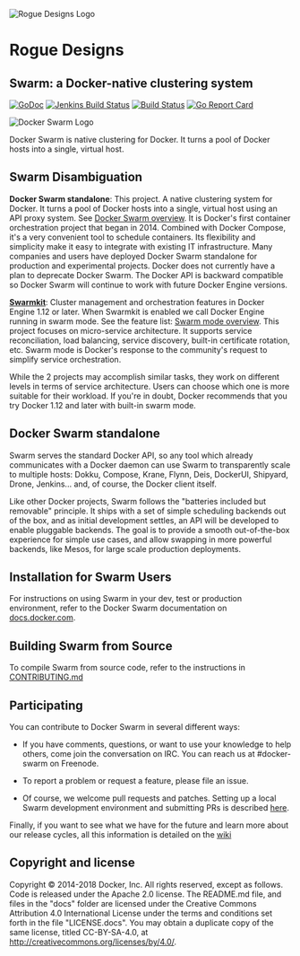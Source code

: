 ![Rogue Designs Logo](https://storage.googleapis.com/stiles-images/RogueLogo-256x158.png)

# Rogue Designs #

## Swarm: a Docker-native clustering system ##

[![GoDoc](https://godoc.org/github.com/docker/swarm?status.png)](https://godoc.org/github.com/docker/swarm)
[![Jenkins Build Status](https://jenkins.dockerproject.org/view/Swarm/job/Swarm%20Master/badge/icon)](https://jenkins.dockerproject.org/view/Swarm/job/Swarm%20Master/)
[![Build Status](https://travis-ci.org/docker/swarm.svg?branch=master)](https://travis-ci.org/docker/swarm)
[![Go Report Card](https://goreportcard.com/badge/github.com/docker/swarm)](https://goreportcard.com/report/github.com/docker/swarm)

![Docker Swarm Logo](logo.png?raw=true "Docker Swarm Logo")

Docker Swarm is native clustering for Docker. It turns a pool of Docker hosts
into a single, virtual host.

## Swarm Disambiguation

**Docker Swarm standalone**: This project. A native clustering system for
Docker. It turns a pool of Docker hosts into a single, virtual host using an
API proxy system. See [Docker Swarm overview](https://docs.docker.com/swarm/overview/).
It is Docker's first container orchestration project that began in 2014.
Combined with Docker Compose, it's a very convenient tool to schedule containers.
Its flexibility and simplicity make it easy to integrate with existing IT infrastructure.
Many companies and users have deployed Docker Swarm standalone for production and experimental
projects. Docker does not currently have a plan to deprecate Docker Swarm.
The Docker API is backward compatible so Docker Swarm will continue to work with
future Docker Engine versions.

**[Swarmkit](https://github.com/docker/swarmkit)**: Cluster
management and orchestration features in Docker Engine 1.12 or later. When Swarmkit
is enabled we call Docker Engine running in swarm mode. See the
feature list: [Swarm mode overview](https://docs.docker.com/engine/swarm/).
This project focuses on micro-service architecture. It supports service
reconciliation, load balancing, service discovery, built-in certificate rotation, etc.
Swarm mode is Docker's response to the community's request to simplify service orchestration.

While the 2 projects may accomplish similar tasks, they work on different levels
in terms of service architecture. Users can choose which one is more suitable for their workload.
If you're in doubt, Docker recommends that you try Docker 1.12 and later with built-in swarm mode.

## Docker Swarm standalone

Swarm serves the standard Docker API, so any tool which already communicates
with a Docker daemon can use Swarm to transparently scale to multiple hosts:
Dokku, Compose, Krane, Flynn, Deis, DockerUI, Shipyard, Drone, Jenkins... and,
of course, the Docker client itself.

Like other Docker projects, Swarm follows the "batteries included but removable"
principle. It ships with a set of simple scheduling backends out of the box, and
as initial development settles, an API will be developed to enable pluggable
backends. The goal is to provide a smooth out-of-the-box experience for simple
use cases, and allow swapping in more powerful backends, like Mesos, for large
scale production deployments.

## Installation for Swarm Users

For instructions on using Swarm in your dev, test or production environment, refer to the Docker Swarm documentation on [docs.docker.com](http://docs.docker.com/swarm/).

## Building Swarm from Source

To compile Swarm from source code, refer to the instructions in [CONTRIBUTING.md](http://github.com/docker/swarm/blob/master/CONTRIBUTING.md)

## Participating

You can contribute to Docker Swarm in several different ways:

  - If you have comments, questions, or want to use your knowledge to help others, come join the conversation on IRC. You can reach us at #docker-swarm on Freenode.

  - To report a problem or request a feature, please file an issue.

  - Of course, we welcome pull requests and patches.  Setting up a local Swarm development environment and submitting PRs is described [here](http://github.com/docker/swarm/blob/master/CONTRIBUTING.md).

Finally, if you want to see what we have for the future and learn more about our release cycles, all this information is detailed on the [wiki](https://github.com/docker/swarm/wiki)

## Copyright and license

Copyright © 2014-2018 Docker, Inc. All rights reserved, except as follows. Code
is released under the Apache 2.0 license. The README.md file, and files in the
"docs" folder are licensed under the Creative Commons Attribution 4.0
International License under the terms and conditions set forth in the file
"LICENSE.docs". You may obtain a duplicate copy of the same license, titled
CC-BY-SA-4.0, at http://creativecommons.org/licenses/by/4.0/.
